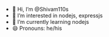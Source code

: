 - 👋 Hi, I’m @Shivam110s
- 👀 I’m interested in nodejs, expressjs
- 🌱 I’m currently learning nodejs
- 😄 Pronouns: he/his

